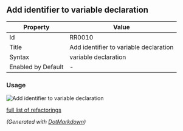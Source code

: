 ## Add identifier to variable declaration

| Property           | Value                                  |
| ------------------ | -------------------------------------- |
| Id                 | RR0010                                 |
| Title              | Add identifier to variable declaration |
| Syntax             | variable declaration                   |
| Enabled by Default | \-                                     |

### Usage

![Add identifier to variable declaration](../../images/refactorings/AddIdentifierToVariableDeclaration.png)

[full list of refactorings](Refactorings.md)

*\(Generated with [DotMarkdown](http://github.com/JosefPihrt/DotMarkdown)\)*